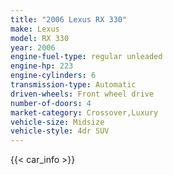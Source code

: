 ```yaml
---
title: "2006 Lexus RX 330"
make: Lexus
model: RX 330
year: 2006
engine-fuel-type: regular unleaded
engine-hp: 223
engine-cylinders: 6
transmission-type: Automatic
driven-wheels: Front wheel drive
number-of-doors: 4
market-category: Crossover,Luxury
vehicle-size: Midsize
vehicle-style: 4dr SUV
---
```


{{< car_info >}}
